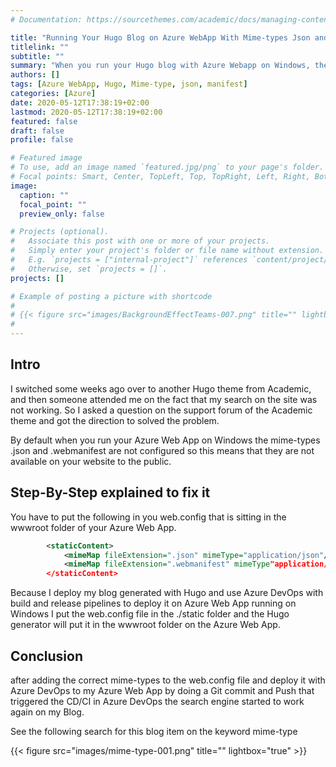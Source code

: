 ```yaml
---
# Documentation: https://sourcethemes.com/academic/docs/managing-content/

title: "Running Your Hugo Blog on Azure WebApp With Mime-types Json and Manifest"
titlelink: ""
subtitle: ""
summary: "When you run your Hugo blog with Azure Webapp on Windows, the mime-type .json and .webmanifest are not configured by default. So will explain in this blog how you can add them to your Azure Webapp running on Windows"
authors: []
tags: [Azure WebApp, Hugo, Mime-type, json, manifest]
categories: [Azure]
date: 2020-05-12T17:38:19+02:00
lastmod: 2020-05-12T17:38:19+02:00
featured: false
draft: false
profile: false

# Featured image
# To use, add an image named `featured.jpg/png` to your page's folder.
# Focal points: Smart, Center, TopLeft, Top, TopRight, Left, Right, BottomLeft, Bottom, BottomRight.
image:
  caption: ""
  focal_point: ""
  preview_only: false

# Projects (optional).
#   Associate this post with one or more of your projects.
#   Simply enter your project's folder or file name without extension.
#   E.g. `projects = ["internal-project"]` references `content/project/deep-learning/index.md`.
#   Otherwise, set `projects = []`.
projects: []

# Example of posting a picture with shortcode
#
# {{< figure src="images/BackgroundEffectTeams-007.png" title="" lightbox="true" >}}
#
---
```


## Intro

I switched some weeks ago over to another Hugo theme from Academic, and then someone attended me on the fact that my search on the site was not working. So I asked a question on the support forum of the Academic theme and got the direction to solved the problem.

By default when you run your Azure Web App on Windows the mime-types .json and .webmanifest are not configured so this means that they are not available on your website to the public.

## Step-By-Step explained to fix it

You have to put the following in you web.config that is sitting in the wwwroot folder of your Azure Web App.

```xml
        <staticContent>
            <mimeMap fileExtension=".json" mimeType="application/json"/>
            <mimeMap fileExtension=".webmanifest" mimeType"application/manifest+json"/>
        </staticContent>
```

Because I deploy my blog generated with Hugo and use Azure DevOps with build and release pipelines to deploy it on Azure Web App running on Windows I put the web.config file in the ./static folder and the Hugo generator will put it in the wwwroot folder on the Azure Web App.

## Conclusion

after adding the correct mime-types to the web.config file and deploy it with Azure DevOps to my Azure Web App by doing a Git commit and Push that triggered the CD/CI in Azure DevOps the search engine started to work again on my Blog.

See the following search for this blog item on the keyword mime-type

{{< figure src="images/mime-type-001.png" title="" lightbox="true" >}}